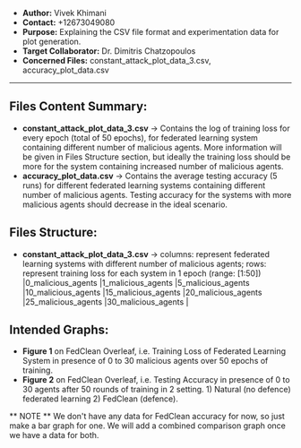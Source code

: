 - **Author:** Vivek Khimani
- **Contact:** +12673049080
- **Purpose:** Explaining the CSV file format and experimentation data for plot generation.
- **Target Collaborator:** Dr. Dimitris Chatzopoulos
- **Concerned Files:** constant_attack_plot_data_3.csv, accuracy_plot_data.csv

---

## Files Content Summary:

- **constant_attack_plot_data_3.csv** -> Contains the log of training loss for every epoch (total of 50 epochs), for federated learning system containing different number of malicious agents. More information will be given in Files Structure section, but ideally the training loss should be more for the system containing increased number of malicious agents. 
- **accuracy_plot_data.csv** -> Contains the average testing accuracy (5 runs) for different federated learning systems containing different number of malicious agents. Testing accuracy for the systems with more malicious agents should decrease in the ideal scenario.

## Files Structure:

- **constant_attack_plot_data_3.csv** -> columns: represent federated learning systems with different number of malicious agents; rows: represent training loss for each system in 1 epoch (range: [1:50])
|0_malicious_agents    |1_malicious_agents   |5_malicious_agents    |10_malicious_agents    |15_malicious_agents    |20_malicious_agents    |25_malicious_agents    |30_malicious_agents    |

## Intended Graphs:

- **Figure 1** on FedClean Overleaf, i.e. Training Loss of Federated Learning System in presence of 0 to 30 malicious agents over 50 epochs of training. 
- **Figure 2** on FedClean Overleaf, i.e. Testing Accuracy in presence of 0 to 30 agents after 50 rounds of training in 2 setting. 1) Natural (no defence) federated learning 2) FedClean (defence).

** NOTE ** We don't have any data for FedClean accuracy for now, so just make a bar graph for one. We will add a combined comparison graph once we have a data for both. 